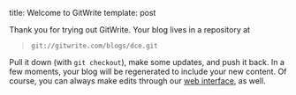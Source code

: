 title: Welcome to GitWrite
template: post

Thank you for trying out GitWrite. Your blog lives in a repository at

> `git://gitwrite.com/blogs/dce.git`

Pull it down (with `git checkout`), make some updates, and push it back.
In a few moments, your blog will be regenerated to include your new content. Of
course, you can always make edits through our [web interface][dash], as well.

  [dash]: http://gitwrite.com/site
